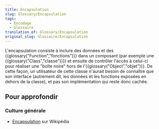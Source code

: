```yaml
---
title: Encapsulation
slug: Glossary/Encapsulation
tags:
  - Encodage
  - Glossaire
translation_of: Glossary/Encapsulation
original_slug: Glossaire/Encapsulation
---
```

L'encapsulation consiste à inclure des données et des {{glossary("Function","fonctions")}} dans un composant (par exemple une {{glossary("Class","classe")}}) et ensuite de contrôler l'accès à celui-ci pour réaliser une "boîte noire" hors de l'{{glossary("Object","objet")}}. De cette façon, un utilisateur de cette classe n'aurait besoin de connaître que son interface (autrement dit, les données et les fonctions exposées en dehors de la classe), et pas son implémentation qui reste donc cachée.

## Pour approfondir

### Culture générale

- [Encapsulation](<https://fr.wikipedia.org/wiki/Encapsulation_(programmation)>) sur Wikipédia
